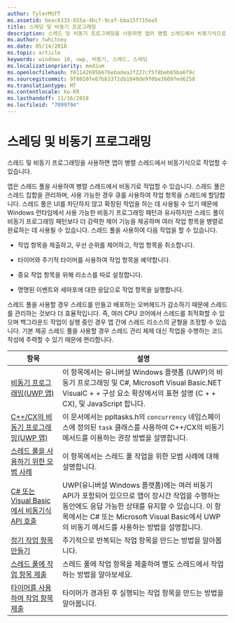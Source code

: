 ```yaml
---
author: TylerMSFT
ms.assetid: beac6333-655a-4bcf-9caf-bba15f715ea5
title: 스레딩 및 비동기 프로그래밍
description: 스레드 및 비동기 프로그래밍을 사용하면 앱이 병렬 스레드에서 비동기식으로 작업할 수 있습니다.
ms.author: twhitney
ms.date: 05/14/2018
ms.topic: article
keywords: windows 10, uwp, 비동기, 스레드, 스레딩
ms.localizationpriority: medium
ms.openlocfilehash: f01142695b676ebadea2f227cf5f8beb65ba6f9c
ms.sourcegitcommit: 9f8010fe67bb3372db1840de9f0be36097ed6258
ms.translationtype: MT
ms.contentlocale: ko-KR
ms.lasthandoff: 11/16/2018
ms.locfileid: "7099794"
---
```

# <a name="threading-and-async-programming"></a>스레딩 및 비동기 프로그래밍
스레드 및 비동기 프로그래밍을 사용하면 앱이 병렬 스레드에서 비동기식으로 작업할 수 있습니다.

앱은 스레드 풀을 사용하여 병렬 스레드에서 비동기로 작업할 수 있습니다. 스레드 풀은 스레드 집합을 관리하며, 사용 가능한 경우 큐를 사용하여 작업 항목을 스레드에 할당합니다. 스레드 풀은 UI를 차단하지 않고 확장된 작업을 하는 데 사용될 수 있기 때문에 Windows 런타임에서 사용 가능한 비동기 프로그래밍 패턴과 유사하지만 스레드 풀이 비동기 프로그래밍 패턴보다 더 강력한 제어 기능을 제공하며 여러 작업 항목을 병렬로 완료하는 데 사용될 수 있습니다. 스레드 풀을 사용하여 다음 작업을 할 수 있습니다.

-   작업 항목을 제출하고, 우선 순위를 제어하고, 작업 항목을 취소합니다.

-   타이머와 주기적 타이머를 사용하여 작업 항목을 예약합니다.

-   중요 작업 항목을 위해 리소스를 따로 설정합니다.

-   명명된 이벤트와 세마포에 대한 응답으로 작업 항목을 실행합니다.

스레드 풀을 사용할 경우 스레드를 만들고 배포하는 오버헤드가 감소하기 때문에 스레드를 관리하는 것보다 더 효율적입니다. 즉, 여러 CPU 코어에서 스레드를 최적화할 수 있으며 백그라운드 작업이 실행 중인 경우 앱 간에 스레드 리소스의 균형을 조정할 수 있습니다. 기본 제공 스레드 풀을 사용할 경우 스레드 관리 체제 대신 작업을 수행하는 코드 작성에 주력할 수 있기 때문에 편리합니다.

| 항목                                                                                                          | 설명                         |
|----------------------------------------------------------------------------------------------------------------|-------------------------------------|
| [비동기 프로그래밍(UWP 앱)](asynchronous-programming-universal-windows-platform-apps.md)              | 이 항목에서는 유니버설 Windows 플랫폼 (UWP)의 비동기 프로그래밍 및 C#, Microsoft Visual Basic.NET VisualC + + 구성 요소 확장에서의 표현 설명 (C + + CX), 및 JavaScript 합니다. |
| [C++/CX의 비동기 프로그래밍(UWP 앱)](asynchronous-programming-in-cpp-universal-windows-platform-apps.md)| 이 문서에서는 ppltasks.h의 <code>concurrency</code> 네임스페이스에 정의된 <code>task</code> 클래스를 사용하여 C++/CX의 비동기 메서드를 이용하는 권장 방법을 설명합니다. |
| [스레드 풀을 사용하기 위한 모범 사례](best-practices-for-using-the-thread-pool.md)                         | 이 항목에서는 스레드 풀 작업을 위한 모범 사례에 대해 설명합니다. |
| [C# 또는 Visual Basic에서 비동기식 API 호출](call-asynchronous-apis-in-csharp-or-visual-basic.md)             | UWP(유니버설 Windows 플랫폼)에는 여러 비동기 API가 포함되어 있으므로 앱이 장시간 작업을 수행하는 동안에도 응답 가능한 상태를 유지할 수 있습니다. 이 항목에서는 C# 또는 Microsoft Visual Basic에서 UWP의 비동기 메서드를 사용하는 방법을 설명합니다. |
| [정기 작업 항목 만들기](create-a-periodic-work-item.md)                                                   | 주기적으로 반복되는 작업 항목을 만드는 방법을 알아봅니다. |
| [스레드 풀에 작업 항목 제출](submit-a-work-item-to-the-thread-pool.md)                               | 스레드 풀에 작업 항목을 제출하여 별도 스레드에서 작업하는 방법을 알아보세요. |
| [타이머를 사용하여 작업 항목 제출](use-a-timer-to-submit-a-work-item.md)                                       | 타이머가 경과된 후 실행되는 작업 항목을 만드는 방법을 알아봅니다. |
